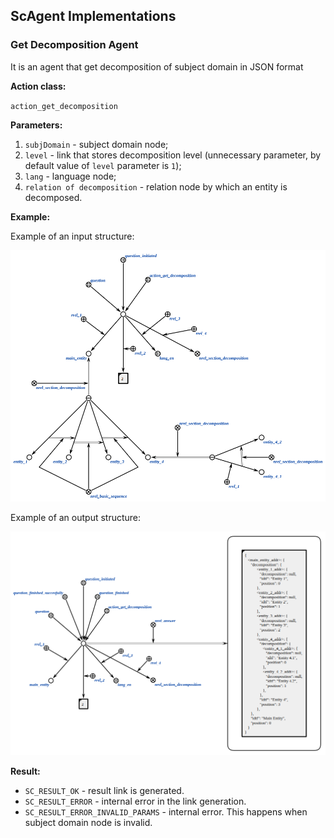 ## ScAgent Implementations

### Get Decomposition Agent

It is an agent that get decomposition of subject domain in JSON format

**Action class:**

`action_get_decomposition`

**Parameters:**

1. `subjDomain` - subject domain node;
1. `level` - link that stores decomposition level (unnecessary parameter, by default value of `level` parameter is `1`);
1. `lang` - language node;
1. `relation of decomposition` - relation node by which an entity is decomposed.

**Example:**

Example of an input structure:

<img src="images/GetDecompositionAgentInput.png"/></img>

Example of an output structure:

<img src="images/GetDecompositionAgentOutput.png"></img>

**Result:**

* `SC_RESULT_OK` - result link is generated.
* `SC_RESULT_ERROR` - internal error in the link generation.
* `SC_RESULT_ERROR_INVALID_PARAMS` - internal error. This happens when subject domain node is invalid.
